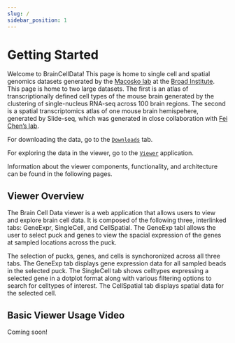 ```yaml
---
slug: /
sidebar_position: 1
---
```


# Getting Started

Welcome to BrainCellData!  This page is home to single cell and spatial
genomics datasets generated by the [Macosko lab](https://macoskolab.com/) at
the [Broad Institute](https://www.broadinstitute.org). This page is home to two large datasets.  The first is an
atlas of transcriptionally defined cell types of the mouse brain generated by
the clustering of single-nucleus RNA-seq across 100 brain regions.  The second
is a spatial transcriptomics atlas of one mouse brain hemispehere, generated by
Slide-seq, which was generated in close collaboration with [Fei Chen’s lab](https://www.insitubiology.org/).

<!--Welcome to the documentation of Brain Cell Data Viewer! Here you can download
the data used in viewer and also find information about the various functional
and architectural information about the viewer.
-->

For downloading the data, go to the [`Downloads`](../downloads) tab.

For exploring the data in the viewer, go to the <a href="https://www.braincelldata.org"
target="_self">`Viewer`</a> application.

Information about the viewer components, functionality, and architecture can be
found in the following pages.

## Viewer Overview

The Brain Cell Data viewer is a web application that allows users to view and
explore brain cell data. It is composed of the following three, interlinked
tabs: GeneExpr, SingleCell, and CellSpatial. The GeneExp tabl allows the user
to select puck and genes to view the spacial expression of the genes at sampled
locations across the puck. 

The selection of pucks, genes, and
cells is synchoronized across all three tabs. The GeneExp tab displays gene
expression data for all sampled beads in the selected puck. The SingleCell tab
shows celltypes expressing a selected gene in a dotplot format along with
various filtering options to search for celltypes of interest. The CellSpatial
tab displays spatial data for the selected cell.

## Basic Viewer Usage Video

Coming soon!
<!-- <iframe width="560" height="315" src="" title="YouTube video player" frameborder="0" allow="accelerometer; autoplay; clipboard-write; encrypted-media; gyroscope; picture-in-picture; web-share" allowfullscreen></iframe>
-->
